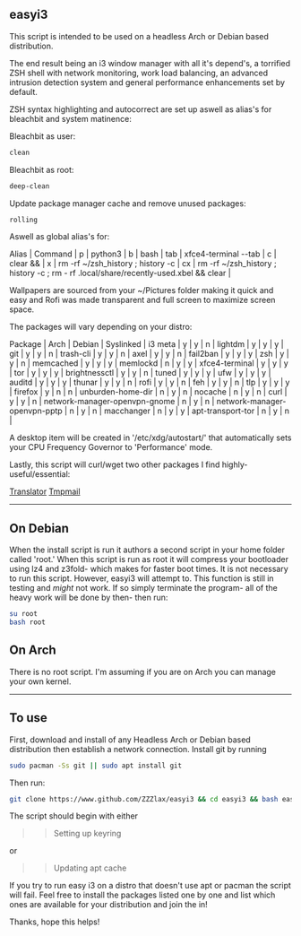 ## easyi3 ##

This script is intended to be used on a headless Arch or Debian based distribution.

The end result being an i3 window manager with all it's depend's, a torrified ZSH shell with network monitoring, work load balancing, an advanced intrusion detection system and general performance enhancements set by default.

ZSH syntax highlighting and autocorrect are set up aswell as alias's for bleachbit and system matinence:

Bleachbit as user:

```BASH
clean
```

Bleachbit as root:

```BASH
deep-clean
```

Update package manager cache and remove unused packages:

```BASH
rolling
```

Aswell as global alias's for:

Alias | Command |
p | python3 |
b | bash |
tab | xfce4-terminal --tab |
c | clear && |
x | rm -rf ~/zsh_history ; history -c |
cx | rm -rf ~/zsh_history ; history -c ; rm - rf .local/share/recently-used.xbel && clear |

Wallpapers are sourced from your ~/Pictures folder making it quick and easy and Rofi was made transparent and full screen to maximize screen space.

The packages will vary depending on your distro:

Package | Arch | Debian | Syslinked |
i3 meta | y | y | n |
lightdm | y | y | y |
git | y | y | n |
trash-cli | y | y | n |
axel | y | y | n |
fail2ban | y | y | y |
zsh | y | y | n |
memcached | y | y | y |
memlockd | n | y | y |
xfce4-terminal | y | y | y |
tor | y | y | y |
brightnessctl | y | y | n |
tuned | y | y | y |
ufw | y | y | y |
auditd | y | y | y |
thunar | y | y | n |
rofi | y | y | n |
feh | y | y | n |
tlp | y | y | y |
firefox | y | n | n |
unburden-home-dir | n | y | n |
nocache | n | y | n |
curl | y | y | n |
network-manager-openvpn-gnome | n | y | n |
network-manager-openvpn-pptp | n | y | n |
macchanger | n | y | y |
apt-transport-tor | n | y | n |

A desktop item will be created in '/etc/xdg/autostart/' that automatically sets your CPU Frequency Governor to 'Performance' mode.

Lastly, this script will curl/wget two other packages I find highly-useful/essential:

<div>
  <html>
  <a href="https://github.com/soimort/translate-shell">Translator</a>
  <a href="https://github.com/sdushantha/tmpmail">Tmpmail</a>
  </html>
</div>



***

## On Debian ##

When the install script is run it authors a second script in your home folder called 'root.' When this script is run as root it will compress your bootloader using lz4 and z3fold- which makes for faster boot times. It is not necessary to run this script. However, easyi3 will attempt to. This function is still in testing and *might* not work. If so simply terminate the program- all of the heavy work will be done by then- then run:

```BASH
su root
bash root
```

## On Arch ##

There is no root script. I'm assuming if you are on Arch you can manage your own kernel.

***

## To use ##

First, download and install of any Headless Arch or Debian based distribution then establish a network connection. Install git by running

```BASH
sudo pacman -Ss git || sudo apt install git
```

Then run:

```BASH
git clone https://www.github.com/ZZZlax/easyi3 && cd easyi3 && bash easyi3
```

The script should begin with either

>> Setting up keyring

or

>> Updating apt cache

If you try to run easy i3 on a distro that doesn't use apt or pacman the script will fail. Feel free to install the packages listed one by one and list which ones are available for your distribution and join the in!

Thanks, hope this helps!
